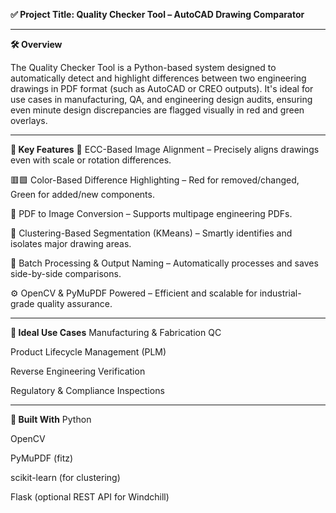 
**✅ Project Title: Quality Checker Tool – AutoCAD Drawing Comparator**

---
**🛠️ Overview**

The Quality Checker Tool is a Python-based system designed to automatically detect and highlight differences between two engineering drawings in PDF format (such as AutoCAD or CREO outputs). It's ideal for use cases in manufacturing, QA, and engineering design audits, ensuring even minute design discrepancies are flagged visually in red and green overlays.

---

**📌 Key Features**
🧠 ECC-Based Image Alignment – Precisely aligns drawings even with scale or rotation differences.

🟥🟩 Color-Based Difference Highlighting – Red for removed/changed, Green for added/new components.

🧾 PDF to Image Conversion – Supports multipage engineering PDFs.

🎯 Clustering-Based Segmentation (KMeans) – Smartly identifies and isolates major drawing areas.

📂 Batch Processing & Output Naming – Automatically processes and saves side-by-side comparisons.

⚙️ OpenCV & PyMuPDF Powered – Efficient and scalable for industrial-grade quality assurance.

---
**🤝 Ideal Use Cases**
Manufacturing & Fabrication QC

Product Lifecycle Management (PLM)

Reverse Engineering Verification

Regulatory & Compliance Inspections

---
**🤖 Built With**
Python

OpenCV

PyMuPDF (fitz)

scikit-learn (for clustering)

Flask (optional REST API for Windchill)

